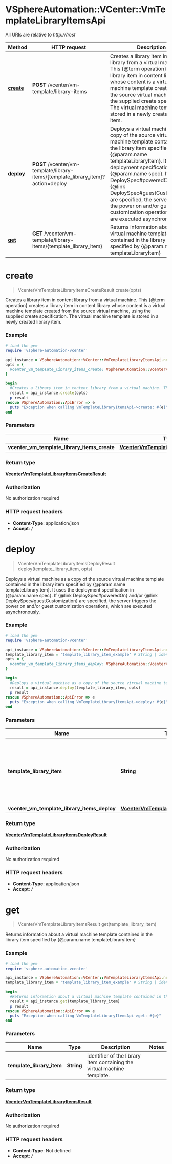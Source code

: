 # VSphereAutomation::VCenter::VmTemplateLibraryItemsApi

All URIs are relative to *http:///rest*

Method | HTTP request | Description
------------- | ------------- | -------------
[**create**](VmTemplateLibraryItemsApi.md#create) | **POST** /vcenter/vm-template/library-items | Creates a library item in content library from a virtual machine. This {@term operation} creates a library item in content library whose content is a virtual machine template created from the source virtual machine, using the supplied create specification. The virtual machine template is stored in a newly created library item.
[**deploy**](VmTemplateLibraryItemsApi.md#deploy) | **POST** /vcenter/vm-template/library-items/{template_library_item}?action&#x3D;deploy | Deploys a virtual machine as a copy of the source virtual machine template contained in the library item specified by {@param.name templateLibraryItem}. It uses the deployment specification in {@param.name spec}. If {@link DeploySpec#poweredOn} and/or {@link DeploySpec#guestCustomization} are specified, the server triggers the power on and/or guest customization operations, which are executed asynchronously.
[**get**](VmTemplateLibraryItemsApi.md#get) | **GET** /vcenter/vm-template/library-items/{template_library_item} | Returns information about a virtual machine template contained in the library item specified by {@param.name templateLibraryItem}


# **create**
> VcenterVmTemplateLibraryItemsCreateResult create(opts)

Creates a library item in content library from a virtual machine. This {@term operation} creates a library item in content library whose content is a virtual machine template created from the source virtual machine, using the supplied create specification. The virtual machine template is stored in a newly created library item.

### Example
```ruby
# load the gem
require 'vsphere-automation-vcenter'

api_instance = VSphereAutomation::VCenter::VmTemplateLibraryItemsApi.new
opts = {
  vcenter_vm_template_library_items_create: VSphereAutomation::VcenterVmTemplateLibraryItemsCreate.new # VcenterVmTemplateLibraryItemsCreate | 
}

begin
  #Creates a library item in content library from a virtual machine. This {@term operation} creates a library item in content library whose content is a virtual machine template created from the source virtual machine, using the supplied create specification. The virtual machine template is stored in a newly created library item.
  result = api_instance.create(opts)
  p result
rescue VSphereAutomation::ApiError => e
  puts "Exception when calling VmTemplateLibraryItemsApi->create: #{e}"
end
```

### Parameters

Name | Type | Description  | Notes
------------- | ------------- | ------------- | -------------
 **vcenter_vm_template_library_items_create** | [**VcenterVmTemplateLibraryItemsCreate**](VcenterVmTemplateLibraryItemsCreate.md)|  | [optional] 

### Return type

[**VcenterVmTemplateLibraryItemsCreateResult**](VcenterVmTemplateLibraryItemsCreateResult.md)

### Authorization

No authorization required

### HTTP request headers

 - **Content-Type**: application/json
 - **Accept**: */*



# **deploy**
> VcenterVmTemplateLibraryItemsDeployResult deploy(template_library_item, opts)

Deploys a virtual machine as a copy of the source virtual machine template contained in the library item specified by {@param.name templateLibraryItem}. It uses the deployment specification in {@param.name spec}. If {@link DeploySpec#poweredOn} and/or {@link DeploySpec#guestCustomization} are specified, the server triggers the power on and/or guest customization operations, which are executed asynchronously.

### Example
```ruby
# load the gem
require 'vsphere-automation-vcenter'

api_instance = VSphereAutomation::VCenter::VmTemplateLibraryItemsApi.new
template_library_item = 'template_library_item_example' # String | identifier of the content library item containing the source virtual machine template to be deployed.
opts = {
  vcenter_vm_template_library_items_deploy: VSphereAutomation::VcenterVmTemplateLibraryItemsDeploy.new # VcenterVmTemplateLibraryItemsDeploy | 
}

begin
  #Deploys a virtual machine as a copy of the source virtual machine template contained in the library item specified by {@param.name templateLibraryItem}. It uses the deployment specification in {@param.name spec}. If {@link DeploySpec#poweredOn} and/or {@link DeploySpec#guestCustomization} are specified, the server triggers the power on and/or guest customization operations, which are executed asynchronously.
  result = api_instance.deploy(template_library_item, opts)
  p result
rescue VSphereAutomation::ApiError => e
  puts "Exception when calling VmTemplateLibraryItemsApi->deploy: #{e}"
end
```

### Parameters

Name | Type | Description  | Notes
------------- | ------------- | ------------- | -------------
 **template_library_item** | **String**| identifier of the content library item containing the source virtual machine template to be deployed. | 
 **vcenter_vm_template_library_items_deploy** | [**VcenterVmTemplateLibraryItemsDeploy**](VcenterVmTemplateLibraryItemsDeploy.md)|  | [optional] 

### Return type

[**VcenterVmTemplateLibraryItemsDeployResult**](VcenterVmTemplateLibraryItemsDeployResult.md)

### Authorization

No authorization required

### HTTP request headers

 - **Content-Type**: application/json
 - **Accept**: */*



# **get**
> VcenterVmTemplateLibraryItemsResult get(template_library_item)

Returns information about a virtual machine template contained in the library item specified by {@param.name templateLibraryItem}

### Example
```ruby
# load the gem
require 'vsphere-automation-vcenter'

api_instance = VSphereAutomation::VCenter::VmTemplateLibraryItemsApi.new
template_library_item = 'template_library_item_example' # String | identifier of the library item containing the virtual machine template.

begin
  #Returns information about a virtual machine template contained in the library item specified by {@param.name templateLibraryItem}
  result = api_instance.get(template_library_item)
  p result
rescue VSphereAutomation::ApiError => e
  puts "Exception when calling VmTemplateLibraryItemsApi->get: #{e}"
end
```

### Parameters

Name | Type | Description  | Notes
------------- | ------------- | ------------- | -------------
 **template_library_item** | **String**| identifier of the library item containing the virtual machine template. | 

### Return type

[**VcenterVmTemplateLibraryItemsResult**](VcenterVmTemplateLibraryItemsResult.md)

### Authorization

No authorization required

### HTTP request headers

 - **Content-Type**: Not defined
 - **Accept**: */*




